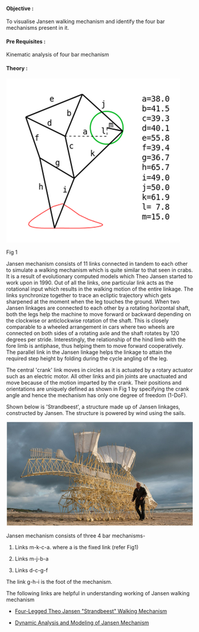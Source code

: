 #### Objective :

To visualise Jansen walking mechanism and identify the four bar mechanisms present in it.

#### Pre Requisites :

Kinematic analysis of four bar mechanism

#### Theory :

![img](./images/exp25-1.png)

Fig 1

Jansen mechanism consists of 11 links connected in tandem to each other to simulate a walking mechanism which is quite similar to that seen in crabs. It is a result of evolutionary computed models which Theo Jansen started to work upon in 1990. Out of all the links, one particular link acts as the rotational input which results in the walking motion of the entire linkage. The links synchronize together to trace an ecliptic trajectory which gets sharpened at the moment when the leg touches the ground. When two Jansen linkages are connected to each other by a rotating horizontal shaft, both the legs help the machine to move forward or backward depending on the clockwise or anticlockwise rotation of the shaft. This is closely comparable to a wheeled arrangement in cars where two wheels are connected on both sides of a rotating axle and the shaft rotates by 120 degrees per stride. Interestingly, the relationship of the hind limb with the fore limb is antiphase, thus helping them to move forward cooperatively. The parallel link in the Jansen linkage helps the linkage to attain the required step height by folding during the cycle angling of the leg.

The central 'crank' link moves in circles as it is actuated by a rotary actuator such as an electric motor. All other links and pin joints are unactuated and move because of the motion imparted by the crank. Their positions and orientations are uniquely defined as shown in Fig 1 by specifying the crank angle and hence the mechanism has only one degree of freedom (1-DoF).

Shown below is 'Strandbeest', a structure made up of Jansen linkages, constructed by Jansen. The structure is powered by wind using the sails.

![img](./images/exp25-2.png)

Jansen mechanism consists of three 4 bar mechanisms-

1. Links m-k-c-a. where a is the fixed link (refer Fig1)

2. Links m-j-b-a

3. Links d-c-g-f

The link g-h-i is the foot of the mechanism.

The following links are helpful in understanding working of Jansen walking mechanism

- [Four-Legged Theo Jansen "Strandbeest" Walking Mechanism](http://scottburns.us/walking-mechanism/)

- [Dynamic Analysis and Modeling of Jansen Mechanism](https://ac.els-cdn.com/S1877705813017529/1-s2.0-S1877705813017529-main.pdf?_tid=2aedaa77-7fda-4aef-874c-5a4484afaa7c&acdnat=1523885032_535e5a438b4b91674b90eb692bd520cc)
